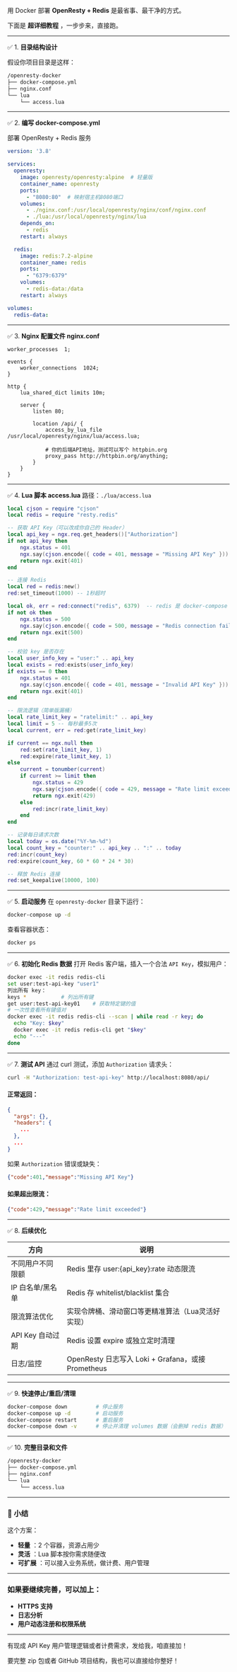 用 Docker 部署 **OpenResty + Redis**  是最省事、最干净的方式。

下面是 **超详细教程** ，一步步来，直接跑。

---

✅ 1. **目录结构设计**

假设你项目目录是这样：

```bash
/openresty-docker
├── docker-compose.yml
├── nginx.conf
└── lua
    └── access.lua
```

---

✅ 2. **编写 docker-compose.yml**

部署 OpenResty + Redis 服务

```yaml
version: '3.8'

services:
  openresty:
    image: openresty/openresty:alpine  # 轻量版
    container_name: openresty
    ports:
      - "8080:80"  # 映射宿主机8080端口
    volumes:
      - ./nginx.conf:/usr/local/openresty/nginx/conf/nginx.conf
      - ./lua:/usr/local/openresty/nginx/lua
    depends_on:
      - redis
    restart: always

  redis:
    image: redis:7.2-alpine
    container_name: redis
    ports:
      - "6379:6379"
    volumes:
      - redis-data:/data
    restart: always

volumes:
  redis-data:
```

---

✅ 3. **Nginx 配置文件 nginx.conf**

```nginx
worker_processes  1;

events {
    worker_connections  1024;
}

http {
    lua_shared_dict limits 10m;

    server {
        listen 80;

        location /api/ {
            access_by_lua_file /usr/local/openresty/nginx/lua/access.lua;

            # 你的后端API地址，测试可以写个 httpbin.org
            proxy_pass http://httpbin.org/anything;
        }
    }
}
```

---

✅ 4. **Lua 脚本 access.lua**
路径：`./lua/access.lua`

```lua
local cjson = require "cjson"
local redis = require "resty.redis"

-- 获取 API Key（可以改成你自己的 Header）
local api_key = ngx.req.get_headers()["Authorization"]
if not api_key then
    ngx.status = 401
    ngx.say(cjson.encode({ code = 401, message = "Missing API Key" }))
    return ngx.exit(401)
end

-- 连接 Redis
local red = redis:new()
red:set_timeout(1000) -- 1秒超时

local ok, err = red:connect("redis", 6379)  -- redis 是 docker-compose 的服务名，自动DNS解析
if not ok then
    ngx.status = 500
    ngx.say(cjson.encode({ code = 500, message = "Redis connection failed: " .. (err or "") }))
    return ngx.exit(500)
end

-- 校验 key 是否存在
local user_info_key = "user:" .. api_key
local exists = red:exists(user_info_key)
if exists == 0 then
    ngx.status = 401
    ngx.say(cjson.encode({ code = 401, message = "Invalid API Key" }))
    return ngx.exit(401)
end

-- 限流逻辑（简单版漏桶）
local rate_limit_key = "ratelimit:" .. api_key
local limit = 5 -- 每秒最多5次
local current, err = red:get(rate_limit_key)

if current == ngx.null then
    red:set(rate_limit_key, 1)
    red:expire(rate_limit_key, 1)
else
    current = tonumber(current)
    if current >= limit then
        ngx.status = 429
        ngx.say(cjson.encode({ code = 429, message = "Rate limit exceeded" }))
        return ngx.exit(429)
    else
        red:incr(rate_limit_key)
    end
end

-- 记录每日请求次数
local today = os.date("%Y-%m-%d")
local count_key = "counter:" .. api_key .. ":" .. today
red:incr(count_key)
red:expire(count_key, 60 * 60 * 24 * 30)

-- 释放 Redis 连接
red:set_keepalive(10000, 100)
```

---

✅ 5. **启动服务**
在 `openresty-docker` 目录下运行：

```bash
docker-compose up -d
```

查看容器状态：

```bash
docker ps
```

---

✅ 6. **初始化 Redis 数据**
打开 Redis 客户端，插入一个合法 `API Key`，模拟用户：

```bash
docker exec -it redis redis-cli
set user:test-api-key "user1"
列出所有 key：
keys *           # 列出所有键
get user:test-api-key01    # 获取特定键的值
# 一次性查看所有键值对
docker exec -it redis redis-cli --scan | while read -r key; do
  echo "Key: $key"
  docker exec -it redis redis-cli get "$key"
  echo "---"
done
```


---

✅ 7. **测试 API**
通过 curl 测试，添加 `Authorization` 请求头：

```bash
curl -H "Authorization: test-api-key" http://localhost:8080/api/
```

#### 正常返回：

```json
{
  "args": {},
  "headers": {
    ...
  },
  ...
}
```

如果 `Authorization` 错误或缺失：

```json
{"code":401,"message":"Missing API Key"}
```

#### 如果超出限流：

```json
{"code":429,"message":"Rate limit exceeded"}
```

---

✅ 8. **后续优化**


| 方向             | 说明                                               |
| ------------------ | ---------------------------------------------------- |
| 不同用户不同限额 | Redis 里存 user:{api_key}:rate 动态限流            |
| IP 白名单/黑名单 | Redis 存 whitelist/blacklist 集合                  |
| 限流算法优化     | 实现令牌桶、滑动窗口等更精准算法（Lua灵活好实现）  |
| API Key 自动过期 | Redis 设置 expire 或独立定时清理                   |
| 日志/监控        | OpenResty 日志写入 Loki + Grafana，或接 Prometheus |

---

✅ 9. **快速停止/重启/清理**

```bash
docker-compose down         # 停止服务
docker-compose up -d        # 启动服务
docker-compose restart      # 重启服务
docker-compose down -v      # 停止并清理 volumes 数据（会删掉 redis 数据）
```

---

✅ 10. **完整目录和文件**

```bash
/openresty-docker
├── docker-compose.yml
├── nginx.conf
└── lua
    └── access.lua
```

---

### 🚀 小结

这个方案：

- **轻量** ：2 个容器，资源占用少
- **灵活** ：Lua 脚本按你需求随便改
- **可扩展** ：可以接入业务系统，做计费、用户管理

---

### 如果要继续完善，可以加上：

- **HTTPS 支持**
- **日志分析**
- **用户动态注册和权限系统**

---

有现成 API Key 用户管理逻辑或者计费需求，发给我，咱直接加！

要完整 zip 包或者 GitHub 项目结构，我也可以直接给你整好！
